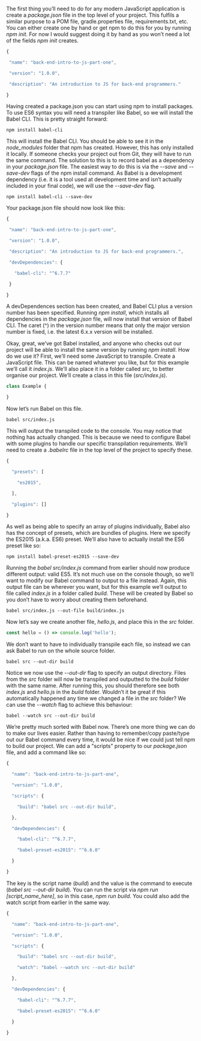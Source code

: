 The first thing you’ll need to do for any modern JavaScript application is create a *package.json* file in the top level of your project.  This fulfils a similar purpose to a POM file, gradle.properties file, requirements.txt, etc.  You can either create one by hand or get npm to do this for you by running *npm init*.  For now I would suggest doing it by hand as you won’t need a lot of the fields *npm init* creates.

```javascript
{

 "name": "back-end-intro-to-js-part-one",

 "version": "1.0.0",

 "description": "An introduction to JS for back-end programmers."

}
```

Having created a package.json you can start using npm to install packages.  To use ES6 syntax you will need a transpiler like Babel, so we will install the Babel CLI.  This is pretty straight forward:

`npm install babel-cli`

This will install the Babel CLI.  You should be able to see it in the *node_modules* folder that npm has created.  However, this has only installed it locally.  If someone checks your project out from Git, they will have to run the same command.  The solution to this is to record babel as a dependency in your *package.json* file.  The easiest way to do this is via the *--save* and *--save-dev* flags of the npm install command.  As Babel is a development dependency (i.e. it is a tool used at development time and isn’t actually included in your final code), we will use the *--save-dev* flag.

`npm install babel-cli --save-dev`

Your package.json file should now look like this:
```javascript
{

 "name": "back-end-intro-to-js-part-one",

 "version": "1.0.0",

 "description": "An introduction to JS for back-end programmers.",

 "devDependencies": {

   "babel-cli": "^6.7.7"

 }

}
```
A devDependences section has been created, and Babel CLI plus a version number has been specified.  Running *npm install*, which installs all dependencies in the *package.json* file, will now install that version of Babel CLI.  The caret (^) in the version number means that only the major version number is fixed, i.e. the latest 6.x.x version will be installed.

Okay, great, we’ve got Babel installed, and anyone who checks out our project will be able to install the same version by running *npm install*.  How do we use it?  First, we’ll need some JavaScript to transpile.  Create a JavaScript file.  This can be named whatever you like, but for this example we’ll call it *index.js*.  We’ll also place it in a folder called *src*, to better organise our project.  We’ll create a class in this file (*src/index.js*).
```javascript
class Example {

}
```
Now let’s run Babel on this file.

`babel src/index.js`

This will output the transpiled code to the console.  You may notice that nothing has actually changed.  This is because we need to configure Babel with some plugins to handle our specific transpilation requirements.  We’ll need to create a *.babelrc* file in the top level of the project to specify these.
```javascript
{

  "presets": [

    "es2015",

  ],

  "plugins": []

}
```
As well as being able to specify an array of plugins individually, Babel also has the concept of presets, which are bundles of plugins.  Here we specify the ES2015 (a.k.a. ES6) preset. We’ll also have to actually install the ES6 preset like so:

`npm install babel-preset-es2015 --save-dev`

Running the *babel src/index.js* command from earlier should now produce different output: valid ES5.  It’s not much use on the console though, so we’ll want to modify our Babel command to output to a file instead.  Again, this output file can be wherever you want, but for this example we’ll output to file called *index.js* in a folder called *build*.  These will be created by Babel so you don’t have to worry about creating them beforehand.

`babel src/index.js --out-file build/index.js`

Now let’s say we create another file, *hello.js*, and place this in the *src* folder.
```javascript
const hello = () => console.log('hello');
```
We don’t want to have to individually transpile each file, so instead we can ask Babel to run on the whole source folder.

`babel src --out-dir build`

Notice we now use the *--out-dir* flag to specify an output directory.  Files from the *src* folder will now be transpiled and outputted to the *build* folder with the same name.  After running this, you should therefore see both *index.js* and *hello.js* in the *build* folder.  Wouldn’t it be great if this automatically happened any time we changed a file in the *src* folder?  We can use the *--watch* flag to achieve this behaviour:

`babel --watch src --out-dir build`

We’re pretty much sorted with Babel now.  There’s one more thing we can do to make our lives easier.  Rather than having to remember/copy paste/type out our Babel command every time, it would be nice if we could just tell npm to build our project.  We can add a "scripts" property to our *package.json* file, and add a command like so:
```javascript
{

  "name": "back-end-intro-to-js-part-one",

  "version": "1.0.0",

  "scripts": {

    "build": "babel src --out-dir build",

  },

  "devDependencies": {

    "babel-cli": "^6.7.7",

    "babel-preset-es2015": "^6.6.0"

  }

}
```
The key is the script name (*build*) and the value is the command to execute (*babel src --out-dir build*).  You can run the script via *npm run [script_name_here]*, so in this case, *npm run build*.  You could also add the watch script from earlier in the same way.
```javascript
{

  "name": "back-end-intro-to-js-part-one",

  "version": "1.0.0",

  "scripts": {

    "build": "babel src --out-dir build",

    "watch": "babel --watch src --out-dir build"

  },

  "devDependencies": {

    "babel-cli": "^6.7.7",

    "babel-preset-es2015": "^6.6.0"

  }

}
```